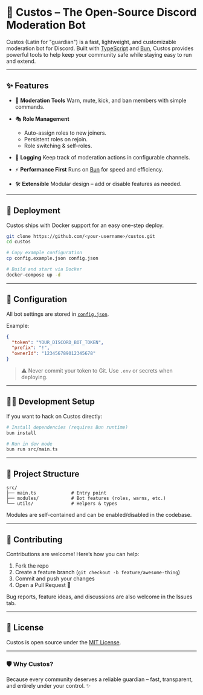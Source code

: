 # 🤖 Custos – The Open-Source Discord Moderation Bot

Custos (Latin for "guardian") is a fast, lightweight, and customizable moderation bot for Discord.
Built with [TypeScript](https://www.typescriptlang.org/) and [Bun](https://bun.sh/), Custos provides powerful tools to help keep your community safe while staying easy to run and
extend.

---

## ✨ Features

- 🔨 **Moderation Tools**
  Warn, mute, kick, and ban members with simple commands.

- 🎭 **Role Management**
  - Auto-assign roles to new joiners.
  - Persistent roles on rejoin.
  - Role switching & self-roles.

- 📜 **Logging**
  Keep track of moderation actions in configurable channels.

- ⚡ **Performance First**
  Runs on [Bun](https://bun.sh/) for speed and efficiency.

- 🛠 **Extensible**
  Modular design – add or disable features as needed.

---

## 🐳 Deployment

Custos ships with Docker support for an easy one-step deploy.

```bash
git clone https://github.com/<your-username>/custos.git
cd custos

# Copy example configuration
cp config.example.json config.json

# Build and start via Docker
docker-compose up -d
```

---

## 🔧 Configuration

All bot settings are stored in [`config.json`](config.example.json).

Example:

```json
{
  "token": "YOUR_DISCORD_BOT_TOKEN",
  "prefix": "!",
  "ownerId": "123456789012345678"
}
```

> ⚠️ Never commit your token to Git.
> Use `.env` or secrets when deploying.

---

## 🧑‍💻 Development Setup

If you want to hack on Custos directly:

```bash
# Install dependencies (requires Bun runtime)
bun install

# Run in dev mode
bun run src/main.ts
```

---

## 📂 Project Structure

```
src/
├── main.ts             # Entry point
├── modules/            # Bot features (roles, warns, etc.)
└── utils/              # Helpers & types
```

Modules are self-contained and can be enabled/disabled in the codebase.

---

## 🤝 Contributing

Contributions are welcome!
Here’s how you can help:

1. Fork the repo
2. Create a feature branch (`git checkout -b feature/awesome-thing`)
3. Commit and push your changes
4. Open a Pull Request 🚀

Bug reports, feature ideas, and discussions are also welcome in the Issues tab.

---

## 📜 License

Custos is open source under the [MIT License](LICENSE).

---

### 🛡️ Why Custos?

Because every community deserves a reliable guardian – fast, transparent, and entirely under your control. ✨